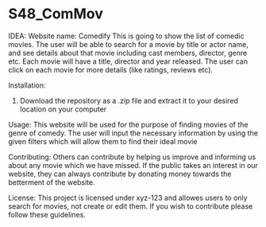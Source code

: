 # S48_ComMov

IDEA:
Website name: Comedify
This is going to show the list of comedic movies. The user will be able to search for a movie by title or actor name, and see details about that movie including cast members, director, genre etc. Each movie will have a title, director and year released. The user can click on each movie for more details (like ratings, reviews etc).

Installation:
1. Download the repository as a .zip file and extract it to your desired location on your computer

Usage:
This website will be used for the purpose of finding movies of the genre of comedy. The user will input the necessary information by using the given filters which will allow them to find their ideal movie

Contributing:
Others can contribute by helping us improve and informing us about any movie which we have missed. If the public takes an interest in our website, they can always contribute by donating money towards the betterment of the website.

License:
This project is licensed under xyz-123 and allowes users to only search  for movies, not create or edit them. If you wish to contribute please follow these guidelines.
